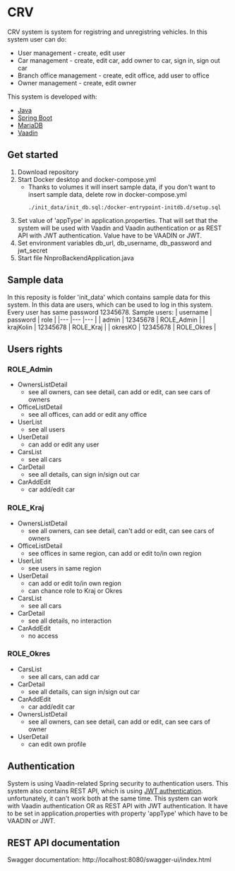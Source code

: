# CRV
CRV system is system for registring and unregistring vehicles. In this system user can do:
- User management - create, edit user
- Car management - create, edit car, add owner to car, sign in, sign out car
- Branch office management - create, edit office, add user to office
- Owner management - create, edit owner

This system is developed with:
- [Java](https://www.oracle.com/java/technologies/javase-downloads.html)
- [Spring Boot](https://spring.io/projects/spring-boot)
- [MariaDB](https://mariadb.org/download/)
- [Vaadin](https://vaadin.com/)

## Get started
1. Download repository
2. Start Docker desktop and docker-compose.yml
   - Thanks to volumes it will insert sample data, if you don't want to insert sample data, delete row in docker-compose.yml
     ```
     ./init_data/init_db.sql:/docker-entrypoint-initdb.d/setup.sql
3. Set value of 'appType' in application.properties. That will set that the system will be used with Vaadin and Vaadin authentication or as REST API with JWT authentication. Value have to be VAADIN or JWT.
4. Set environment variables db_url, db_username, db_password and jwt_secret
5.  Start file  NnproBackendApplication.java
## Sample data
In this reposity is folder 'init_data' which contains sample data for this system. In this data are users, which can be used to log in this system. Every user has same password 12345678.
Sample users:
| username 	| password 	| role 	|
|---	|---	|---	|
| admin 	| 12345678 	| ROLE_Admin 	|
| krajKolin 	| 12345678 	| ROLE_Kraj 	|
| okresKO 	| 12345678 	| ROLE_Okres 	|

## Users rights
### ROLE_Admin
  - OwnersListDetail
    - see all owners, can see detail, can add or edit, can see cars of owners
  - OfficeListDetail
    - see all offices, can add or edit any office
  - UserList
    - see all users
  - UserDetail
    - can add or edit any user
  - CarsList
      - see all cars
  - CarDetail
      - see all details, can sign in/sign out car
  - CarAddEdit
      - car add/edit car
### ROLE_Kraj
  - OwnersListDetail
    - see all owners, can see detail, can't add or edit, can see cars of owners
  - OfficeListDetail
    - see offices in same region, can add or edit to/in own region
  - UserList
    - see users in same region
  - UserDetail
    - can add or edit to/in own region
    - can chance role to Kraj or Okres
  - CarsList
     - see all cars
  - CarDetail
     - see all details, no interaction
  - CarAddEdit
     - no access
### ROLE_Okres
  - CarsList
      - see all cars, can add car
  - CarDetail
      - see all details, can sign in/sign out car
  - CarAddEdit
      - car add/edit car
  - OwnersListDetail
      - see all owners, can see detail, can add or edit, can see cars of owner
  - UserDetail
      - can edit own profile

## Authentication
System is using Vaadin-related Spring security to authentication users. This system also contains REST API, which is using [JWT authentication](https://jwt.io/). unfortunately, it can't work both at the same time. This system can work with Vaadin authentication OR as REST API with JWT authentication. It have to be set in application.properties with property 'appType' which have to be VAADIN or JWT. 
## REST API documentation
Swagger documentation: http://localhost:8080/swagger-ui/index.html

